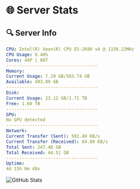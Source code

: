 # 🌐 Server Stats
## 🔍 Server Info
```yaml
CPU: Intel(R) Xeon(R) CPU E5-2699 v4 @ 1330.22MHz
CPU Usage: 6.40%
Cores: 44P | 88T
-----------------------------------
Memory:
Current Usage: 7.29 GB/503.74 GB
Available: 493.09 GB
-----------------------------------
Disk:
Current Usage: 23.12 GB/1.71 TB
Free: 1.60 TB
-----------------------------------
GPU:
No GPU detected
-----------------------------------
Network:
Current Transfer (Sent): 501.49 KB/s
Current Transfer (Received): 64.80 KB/s
Total Sent: 247.48 GB
Total Received: 44.51 GB
-----------------------------------
Uptime:
4d 15h 0m 49s
```
![GitHub Stats](https://img.shields.io/badge/Updated-2025-04-24_08:09:37-blue)